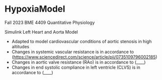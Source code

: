 # HypoxiaModel
Fall 2023 BME 4409 Quantitative Physiology 

Simulink Left Heart and Aorta Model 
- Adapted to model cardiovascular conditions of aortic stenosis in high altitudes
- Changes in systemic vascular resistance is in accordance to (https://www.sciencedirect.com/science/article/pii/0735109796002185)
- Changes in aortic valve resistance (RAo) is in accordance to (____)
- Changes in end systolic compliance in left ventricle (CLVS) is in accordance to (____)
